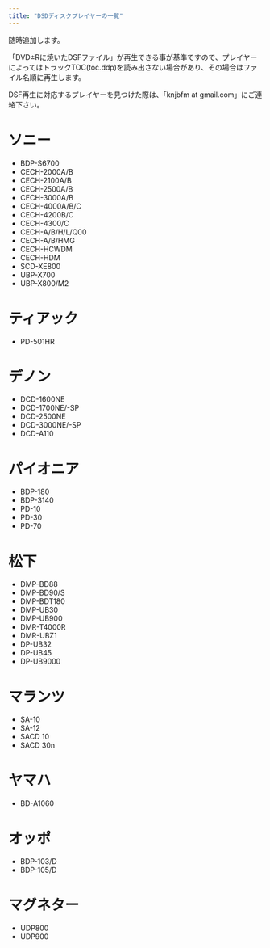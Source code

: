 ```yaml
---
title: "DSDディスクプレイヤーの一覧"
---
```


随時追加します。

「DVD±Rに焼いたDSFファイル」が再生できる事が基準ですので、プレイヤーによってはトラックTOC(toc.ddp)を読み出さない場合があり、その場合はファイル名順に再生します。

DSF再生に対応するプレイヤーを見つけた際は、「knjbfm at gmail.com」にご連絡下さい。

# ソニー
- BDP-S6700
- CECH-2000A/B
- CECH-2100A/B
- CECH-2500A/B
- CECH-3000A/B
- CECH-4000A/B/C
- CECH-4200B/C
- CECH-4300/C
- CECH-A/B/H/L/Q00
- CECH-A/B/HMG
- CECH-HCWDM
- CECH-HDM
- SCD-XE800
- UBP-X700
- UBP-X800/M2

# ティアック
- PD-501HR

# デノン
- DCD-1600NE
- DCD-1700NE/-SP
- DCD-2500NE
- DCD-3000NE/-SP
- DCD-A110

# パイオニア
- BDP-180
- BDP-3140
- PD-10
- PD-30
- PD-70

# 松下
- DMP-BD88
- DMP-BD90/S
- DMP-BDT180
- DMP-UB30
- DMP-UB900
- DMR-T4000R
- DMR-UBZ1
- DP-UB32
- DP-UB45
- DP-UB9000

# マランツ
- SA-10
- SA-12
- SACD 10
- SACD 30n

# ヤマハ
- BD-A1060

# オッポ
- BDP-103/D
- BDP-105/D

# マグネター
- UDP800
- UDP900
